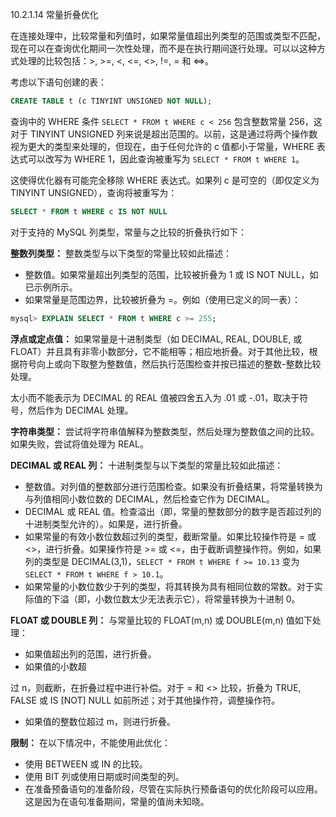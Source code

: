 10.2.1.14 常量折叠优化

在连接处理中，比较常量和列值时，如果常量值超出列类型的范围或类型不匹配，现在可以在查询优化期间一次性处理，而不是在执行期间逐行处理。可以以这种方式处理的比较包括：>, >=, <, <=, <>, !=, = 和 <=>。

考虑以下语句创建的表：

```sql
CREATE TABLE t (c TINYINT UNSIGNED NOT NULL);
```

查询中的 WHERE 条件 `SELECT * FROM t WHERE c < 256` 包含整数常量 256，这对于 TINYINT UNSIGNED 列来说是超出范围的。以前，这是通过将两个操作数视为更大的类型来处理的，但现在，由于任何允许的 c 值都小于常量，WHERE 表达式可以改写为 WHERE 1，因此查询被重写为 `SELECT * FROM t WHERE 1`。

这使得优化器有可能完全移除 WHERE 表达式。如果列 c 是可空的（即仅定义为 TINYINT UNSIGNED），查询将被重写为：

```sql
SELECT * FROM t WHERE c IS NOT NULL
```

对于支持的 MySQL 列类型，常量与之比较的折叠执行如下：

**整数列类型：** 整数类型与以下类型的常量比较如此描述：

- 整数值。如果常量超出列类型的范围，比较被折叠为 1 或 IS NOT NULL，如已示例所示。
- 如果常量是范围边界，比较被折叠为 =。例如（使用已定义的同一表）：

```sql
mysql> EXPLAIN SELECT * FROM t WHERE c >= 255;
```

**浮点或定点值：** 如果常量是十进制类型（如 DECIMAL, REAL, DOUBLE, 或 FLOAT）并且具有非零小数部分，它不能相等；相应地折叠。对于其他比较，根据符号向上或向下取整为整数值，然后执行范围检查并按已描述的整数-整数比较处理。

太小而不能表示为 DECIMAL 的 REAL 值被四舍五入为 .01 或 -.01，取决于符号，然后作为 DECIMAL 处理。

**字符串类型：** 尝试将字符串值解释为整数类型，然后处理为整数值之间的比较。如果失败，尝试将值处理为 REAL。

**DECIMAL 或 REAL 列：** 十进制类型与以下类型的常量比较如此描述：

- 整数值。对列值的整数部分进行范围检查。如果没有折叠结果，将常量转换为与列值相同小数位数的 DECIMAL，然后检查它作为 DECIMAL。
- DECIMAL 或 REAL 值。检查溢出（即，常量的整数部分的数字是否超过列的十进制类型允许的）。如果是，进行折叠。
- 如果常量的有效小数位数超过列的类型，截断常量。如果比较操作符是 = 或 <>，进行折叠。如果操作符是 >= 或 <=，由于截断调整操作符。例如，如果列的类型是 DECIMAL(3,1)，`SELECT * FROM t WHERE f >= 10.13` 变为 `SELECT * FROM t WHERE f > 10.1`。
- 如果常量的小数位数少于列的类型，将其转换为具有相同位数的常数。对于实际值的下溢（即，小数位数太少无法表示它），将常量转换为十进制 0。

**FLOAT 或 DOUBLE 列：** 与常量比较的 FLOAT(m,n) 或 DOUBLE(m,n) 值如下处理：

- 如果值超出列的范围，进行折叠。
- 如果值的小数超

过 n，则截断，在折叠过程中进行补偿。对于 = 和 <> 比较，折叠为 TRUE, FALSE 或 IS [NOT] NULL 如前所述；对于其他操作符，调整操作符。
- 如果值的整数位超过 m，则进行折叠。

**限制：** 在以下情况中，不能使用此优化：

- 使用 BETWEEN 或 IN 的比较。
- 使用 BIT 列或使用日期或时间类型的列。
- 在准备预备语句的准备阶段，尽管在实际执行预备语句的优化阶段可以应用。这是因为在语句准备期间，常量的值尚未知晓。